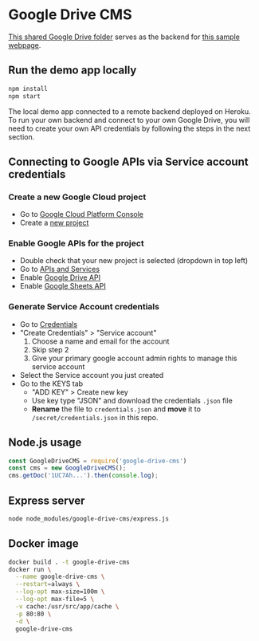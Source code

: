 # Google Drive CMS

[This shared Google Drive folder](https://drive.google.com/drive/folders/1smalxMj6mvavnxE_w7IcATZc-GVPSUd1) serves as the backend for [this sample webpage](https://google-drive-cms.herokuapp.com/).

## Run the demo app locally

```sh
npm install
npm start
```

The local demo app connected to a remote backend deployed on Heroku. To run your own backend and connect to your own Google Drive, you will need to create your own API credentials by following the steps in the next section.

## Connecting to Google APIs via Service account credentials

### Create a new Google Cloud project
- Go to [Google Cloud Platform Console](https://console.cloud.google.com/)
- Create a [new project](https://console.cloud.google.com/projectcreate)

### Enable Google APIs for the project
- Double check that your new project is selected (dropdown in top left)
- Go to [APIs and Services](https://console.cloud.google.com/apis/dashboard)
- Enable [Google Drive API](https://console.cloud.google.com/apis/library/drive.googleapis.com)
- Enable [Google Sheets API](https://console.cloud.google.com/marketplace/product/google/sheets.googleapis.com)

### Generate Service Account credentials
- Go to [Credentials](https://console.cloud.google.com/apis/credentials)
- "Create Credentials" > "Service account"
  1. Choose a name and email for the account
  2. Skip step 2
  3. Give your primary google account admin rights to manage this service account
- Select the Service account you just created
- Go to the KEYS tab
  - "ADD KEY" > Create new key
  - Use key type "JSON" and download the credentials `.json` file
  - **Rename** the file to `credentials.json` and **move** it to `/secret/credentials.json` in this repo.

## Node.js usage

```js
const GoogleDriveCMS = require('google-drive-cms')
const cms = new GoogleDriveCMS();
cms.getDoc('1UC7Ah...').then(console.log);
```

## Express server

```sh
node node_modules/google-drive-cms/express.js
```

## Docker image

```sh
docker build . -t google-drive-cms
docker run \
  --name google-drive-cms \
  --restart=always \
  --log-opt max-size=100m \
  --log-opt max-file=5 \
  -v cache:/usr/src/app/cache \
  -p 80:80 \
  -d \
  google-drive-cms
```
